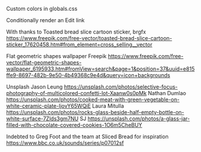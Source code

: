 Custom colors in globals.css

Conditionally render an Edit link

With thanks to
Toasted bread slice cartoon sticker, brgfx
https://www.freepik.com/free-vector/toasted-bread-slice-cartoon-sticker_17620458.htm#from_element=cross_selling__vector

Flat geometric shapes wallpaper
Freepik
https://www.freepik.com/free-vector/flat-geometric-shapes-wallpaper_6195933.htm#fromView=search&page=1&position=37&uuid=e815ffe9-8697-482b-9e50-4b49368c9e4d&query=icon+backgrounds

Unsplash
Jason Leung https://unsplash.com/photos/selective-focus-photography-of-multicolored-confetti-lot-Xaanw0s0pMk
Nathan Dumlao https://unsplash.com/photos/cooked-meat-with-green-vegetable-on-white-ceramic-plate-IjovY65WQiE
Laura Mitulla https://unsplash.com/photos/rocks-glass-beside-half-empty-bottle-on-white-surface-7Zlds3gm7NU
SJ https://unsplash.com/photos/a-glass-jar-filled-with-chocolate-covered-cookies-1O6m5CheBUY

Indebted to Greg Foot and the team at Sliced Bread for inspiration
https://www.bbc.co.uk/sounds/series/p07012sf
